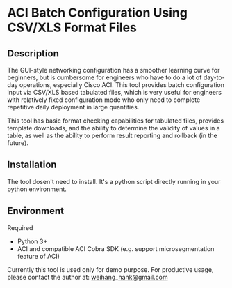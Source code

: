 # ACI Batch Configuration Using CSV/XLS Format Files

## Description

The GUI-style networking configuration has a smoother learning curve for beginners, but is cumbersome for engineers who have to do a lot of day-to-day operations, especially Cisco ACI. This tool provides batch configuration input via CSV/XLS based tabulated files, which is very useful for engineers with relatively fixed configuration mode who only need to complete repetitive daily deployment in large quantities.

This tool has basic format checking capabilities for tabulated files, provides template downloads, and the ability to determine the validity of values in a table, as well as the ability to perform result reporting and rollback (in the future).

## Installation

The tool dosen't need to install. It's a python script directly running in your python environment.

## Environment

Required <br>
* Python 3+ <br>
* ACI and compatible ACI Cobra SDK (e.g. support microsegmentation feature of ACI) <br>


Currently this tool is used only for demo purpose. For productive usage, please contact the author at: weihang_hank@gmail.com